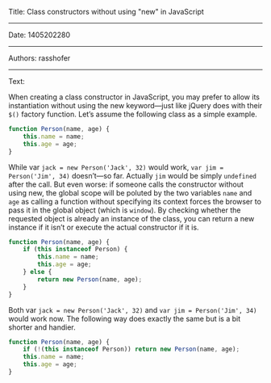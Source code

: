 Title: Class constructors without using "new" in JavaScript

-----

Date: 1405202280

-----

Authors: rasshofer

-----

Text:

When creating a class constructor in JavaScript, you may prefer to allow its instantiation without using the new keyword—just like jQuery does with their `$()` factory function. Let’s assume the following class as a simple example.

```javascript
function Person(name, age) {
    this.name = name;
    this.age = age;
}
```

While var `jack = new Person('Jack', 32)` would work, `var jim = Person('Jim', 34)` doesn’t—so far. Actually `jim` would be simply `undefined` after the call. But even worse: if someone calls the constructor without using new, the global scope will be poluted by the two variables `name` and `age` as calling a function without specifying its context forces the browser to pass it in the global object (which is `window`). By checking whether the requested object is already an instance of the class, you can return a new instance if it isn’t or execute the actual constructor if it is.

```javascript
function Person(name, age) {
    if (this instanceof Person) {
        this.name = name;
        this.age = age;
    } else {
        return new Person(name, age);
    }
}
```

Both var `jack = new Person('Jack', 32)` and `var jim = Person('Jim', 34)` would work now. The following way does exactly the same but is a bit shorter and handier.

```javascript
function Person(name, age) {
    if (!(this instanceof Person)) return new Person(name, age);
    this.name = name;
    this.age = age;
}
```

